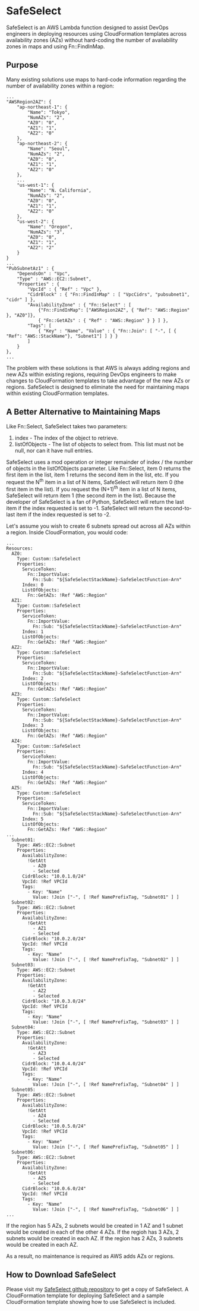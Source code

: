 # SafeSelect

SafeSelect is an AWS Lambda function designed to assist DevOps engineers 
in deploying resources using CloudFormation templates across availability zones 
(AZs) without hard-coding the number of availability zones in maps and using 
Fn::FindInMap.  

## Purpose

Many existing solutions use maps to hard-code information regarding the number of 
availability zones within a region:
```
...
"AWSRegion2AZ": {
    "ap-northeast-1": {
        "Name": "Tokyo",
        "NumAZs": "2",
        "AZ0": "0",
        "AZ1": "1",
        "AZ2": "0"
    },
    "ap-northeast-2": {
        "Name": "Seoul",
        "NumAZs": "2",
        "AZ0": "0",
        "AZ1": "1",
        "AZ2": "0"
    },
    ...
    "us-west-1": {
        "Name": "N. California",
        "NumAZs": "2",
        "AZ0": "0",
        "AZ1": "1",
        "AZ2": "0"
    },
    "us-west-2": {
        "Name": "Oregon",
        "NumAZs": "3",
        "AZ0": "0",
        "AZ1": "1",
        "AZ2": "2"
    }
}
...
"PubSubnetAz1" : {
    "DependsOn" : "Vpc",
    "Type" : "AWS::EC2::Subnet",
    "Properties" : {
        "VpcId" : { "Ref" : "Vpc" },
        "CidrBlock" : { "Fn::FindInMap" : [ "VpcCidrs", "pubsubnet1", "cidr" ] },
        "AvailabilityZone" : { "Fn::Select" : [
            {"Fn::FindInMap": ["AWSRegion2AZ", { "Ref": "AWS::Region" }, "AZ0"]},
            { "Fn::GetAZs" : { "Ref" : "AWS::Region" } } ] },
        "Tags": [
            { "Key" : "Name", "Value" : { "Fn::Join": [ "-", [ { "Ref": "AWS::StackName"}, "Subnet1"] ] } }
        ]
    }
},
...
```

The problem with these solutions is that AWS is always adding regions and 
new AZs within existing regions, requiring DevOps engineers to make changes 
to CloudFormation templates to take advantage of the new AZs or regions. 
SafeSelect is designed to eliminate the need for maintaining maps within 
existing CloudFormation templates.

## A Better Alternative to Maintaining Maps

Like Fn::Select, SafeSelect takes two parameters: 

1. index - The index of the object to retrieve. 
2. listOfObjects - The list of objects to select from. This list must not be null, nor can it have null entries.

SafeSelect uses a mod operation or integer remainder of index / the number of objects in the listOfObjects parameter. 
Like Fn::Select, item 0 returns the first item in the list, item 1 returns the second item in the list, etc. 
If you request the N<sup>th</sup> item in a list of N items, SafeSelect will return item 0 (the first item in the list).
If you request the (N+1)<sup>th</sup> item in a list of N items, SafeSelect will return item 1 (the second item in the list).
Because the developer of SafeSelect is a fan of Python, SafeSelect will return the last item if the index requested 
is set to -1. SafeSelect will return the second-to-last item if the index requested is set to -2.

Let's assume you wish to create 6 subnets spread out across all AZs within a region. Inside CloudFormation, you 
would code:

```
...
Resources:
  AZ0: 
    Type: Custom::SafeSelect
    Properties:
      ServiceToken: 
        Fn::ImportValue: 
          Fn::Sub: "${SafeSelectStackName}-SafeSelectFunction-Arn"         
      Index: 0
      ListOfObjects: 
        Fn::GetAZs: !Ref "AWS::Region"
  AZ1: 
    Type: Custom::SafeSelect
    Properties:
      ServiceToken: 
        Fn::ImportValue: 
          Fn::Sub: "${SafeSelectStackName}-SafeSelectFunction-Arn"         
      Index: 1
      ListOfObjects:
        Fn::GetAZs: !Ref "AWS::Region"
  AZ2: 
    Type: Custom::SafeSelect
    Properties:
      ServiceToken: 
        Fn::ImportValue: 
          Fn::Sub: "${SafeSelectStackName}-SafeSelectFunction-Arn"         
      Index: 2
      ListOfObjects: 
        Fn::GetAZs: !Ref "AWS::Region"
  AZ3: 
    Type: Custom::SafeSelect
    Properties:
      ServiceToken: 
        Fn::ImportValue: 
          Fn::Sub: "${SafeSelectStackName}-SafeSelectFunction-Arn"         
      Index: 3
      ListOfObjects: 
        Fn::GetAZs: !Ref "AWS::Region"
  AZ4: 
    Type: Custom::SafeSelect
    Properties:
      ServiceToken: 
        Fn::ImportValue: 
          Fn::Sub: "${SafeSelectStackName}-SafeSelectFunction-Arn"         
      Index: 4
      ListOfObjects: 
        Fn::GetAZs: !Ref "AWS::Region"
  AZ5: 
    Type: Custom::SafeSelect
    Properties:
      ServiceToken: 
        Fn::ImportValue: 
          Fn::Sub: "${SafeSelectStackName}-SafeSelectFunction-Arn"         
      Index: 5
      ListOfObjects: 
        Fn::GetAZs: !Ref "AWS::Region"
...
  Subnet01:
    Type: AWS::EC2::Subnet
    Properties:
      AvailabilityZone:
        !GetAtt
          - AZ0
          - Selected
      CidrBlock: "10.0.1.0/24"
      VpcId: !Ref VPCId
      Tags: 
        - Key: "Name"
          Value: !Join ["-", [ !Ref NamePrefixTag, "Subnet01" ] ]
  Subnet02:
    Type: AWS::EC2::Subnet
    Properties:
      AvailabilityZone:
        !GetAtt
          - AZ1
          - Selected
      CidrBlock: "10.0.2.0/24"
      VpcId: !Ref VPCId
      Tags: 
        - Key: "Name"
          Value: !Join ["-", [ !Ref NamePrefixTag, "Subnet02" ] ]
  Subnet03:
    Type: AWS::EC2::Subnet
    Properties:
      AvailabilityZone:
        !GetAtt
          - AZ2
          - Selected
      CidrBlock: "10.0.3.0/24"
      VpcId: !Ref VPCId
      Tags: 
        - Key: "Name"
          Value: !Join ["-", [ !Ref NamePrefixTag, "Subnet03" ] ]
  Subnet04:
    Type: AWS::EC2::Subnet
    Properties:
      AvailabilityZone:
        !GetAtt
          - AZ3
          - Selected
      CidrBlock: "10.0.4.0/24"
      VpcId: !Ref VPCId
      Tags: 
        - Key: "Name"
          Value: !Join ["-", [ !Ref NamePrefixTag, "Subnet04" ] ]
  Subnet05:
    Type: AWS::EC2::Subnet
    Properties:
      AvailabilityZone:
        !GetAtt
          - AZ4
          - Selected
      CidrBlock: "10.0.5.0/24"
      VpcId: !Ref VPCId
      Tags: 
        - Key: "Name"
          Value: !Join ["-", [ !Ref NamePrefixTag, "Subnet05" ] ]
  Subnet06:
    Type: AWS::EC2::Subnet
    Properties:
      AvailabilityZone:
        !GetAtt
          - AZ5
          - Selected
      CidrBlock: "10.0.6.0/24"
      VpcId: !Ref VPCId
      Tags: 
        - Key: "Name"
          Value: !Join ["-", [ !Ref NamePrefixTag, "Subnet06" ] ]
...
```

If the region has 5 AZs, 2 subnets would be created in 1 AZ and 1 subnet would be created in each of the other 4 AZs.
If the regioh has 3 AZs, 2 subnets would be created in each AZ.
If the region has 2 AZs, 3 subnets would be created in each AZ.

As a result, no maintenance is required as AWS adds AZs or regions.

## How to Download SafeSelect

Please visit my <a href="https://github.com/JoeTringali/SafeSelect" target="_blank">SafeSelect github repository</a> 
to get a copy of SafeSelect. A CloudFormation template for deploying SafeSelect 
and a sample CloudFormation template showing how to use SafeSelect is included. 
